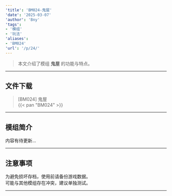 ```yaml
---
'title': 'BM024-鬼屋'
'date': '2025-03-07'
'author': 'Bny'
'tags':
- '模组'
- '玩法'
'aliases':
- 'BM024'
'url': '/p/24/'
---
```


> 本文介绍了模组 **鬼屋** 的功能与特点。

---

## 文件下载

> [BM024] 鬼屋  
{{< pan "BM024" >}}  

---

## 模组简介

>  
内容有待更新...  

---

## 注意事项

>  
为避免损坏存档，使用前请备份游戏数据。  
可能与其他模组存在冲突，建议单独测试。  

---

